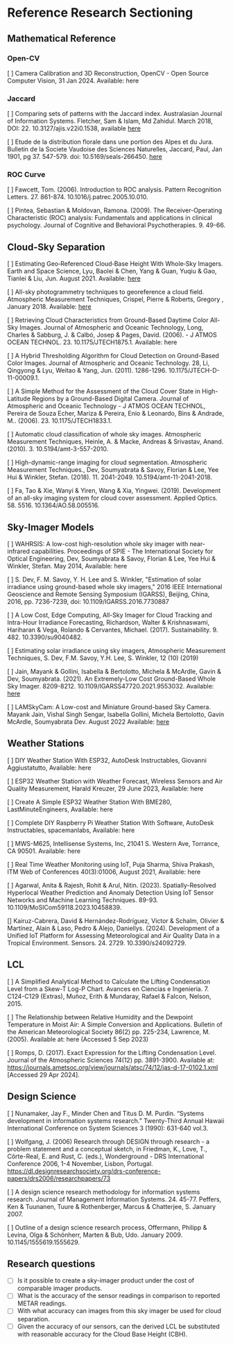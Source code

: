 # Reference Research Sectioning

## Mathematical Reference

### Open-CV

[ ] Camera Calibration and 3D Reconstruction, OpenCV - Open Source Computer Vision, 31 Jan 2024. Available: here

### Jaccard

[ ] Comparing sets of patterns with the Jaccard index. Australasian Journal of Information Systems. Fletcher, Sam & Islam, Md Zahidul. March 2018, DOI: 22. 10.3127/ajis.v22i0.1538, available [here](https://www.researchgate.net/publication/323624308_Comparing_sets_of_patterns_with_the_Jaccard_index) 

[ ] Etude de la distribution florale dans une portion des Alpes et du Jura. Bulletin de la Societe Vaudoise des Sciences Naturelles, Jaccard, Paul, Jan 1901, pg 37. 547-579. doi: 10.5169/seals-266450. [here](https://www.researchgate.net/publication/225035806_Etude_de_la_distribution_florale_dans_une_portion_des_Alpes_et_du_Jura)


### ROC Curve

[ ] Fawcett, Tom. (2006). Introduction to ROC analysis. Pattern Recognition Letters. 27. 861-874. 10.1016/j.patrec.2005.10.010. 

[ ] Pintea, Sebastian & Moldovan, Ramona. (2009). The Receiver-Operating Characteristic (ROC) analysis: Fundamentals and applications in clinical psychology. Journal of Cognitive and Behavioral Psychotherapies. 9. 49-66. 


## Cloud-Sky Separation

[ ] Estimating Geo‐Referenced Cloud‐Base Height With Whole‐Sky Imagers. Earth and Space Science, Lyu, Baolei & Chen, Yang & Guan, Yuqiu & Gao, Tianlei & Liu, Jun. August 2021. Available: [here](https://www.researchgate.net/publication/353288856_Estimating_Geo-Referenced_Cloud-Base_Height_With_Whole-Sky_Imagers)

[ ]  All-sky photogrammetry techniques to georeference a cloud field. Atmospheric Measurement Techniques, Crispel, Pierre & Roberts, Gregory , January 2018. Available: [here](https://www.researchgate.net/publication/322849041_All-sky_photogrammetry_techniques_to_georeference_a_cloud_field)

[ ]  Retrieving Cloud Characteristics from Ground-Based Daytime Color All-Sky Images. Journal of Atmospheric and Oceanic Technology, Long, Charles & Sabburg, J. & Calbó, Josep & Pages, David. (2006). - J ATMOS OCEAN TECHNOL. 23. 10.1175/JTECH1875.1.
Available: here

[ ] A Hybrid Thresholding Algorithm for Cloud Detection on Ground-Based Color Images. Journal of Atmospheric and Oceanic Technology. 28, Li, Qingyong & Lyu, Weitao & Yang, Jun. (2011).  1286-1296. 10.1175/JTECH-D-11-00009.1. 

[ ]  A Simple Method for the Assessment of the Cloud Cover State in High-Latitude Regions by a Ground-Based Digital Camera. Journal of Atmospheric and Oceanic Technology - J ATMOS OCEAN TECHNOL, Pereira de Souza Echer, Mariza & Pereira, Enio & Leonardo, Bins & Andrade, M.. (2006). 23. 10.1175/JTECH1833.1. 

[ ] Automatic cloud classification of whole sky images. Atmospheric Measurement Techniques, Heinle, A. & Macke, Andreas & Srivastav, Anand. (2010).  3. 10.5194/amt-3-557-2010. 

[ ] High-dynamic-range imaging for cloud segmentation. Atmospheric Measurement Techniques., Dev, Soumyabrata & Savoy, Florian & Lee, Yee Hui & Winkler, Stefan. (2018).  11. 2041-2049. 10.5194/amt-11-2041-2018. 

[ ] Fa, Tao & Xie, Wanyi & Yiren, Wang & Xia, Yingwei. (2019). Development of an all-sky imaging system for cloud cover assessment. Applied Optics. 58. 5516. 10.1364/AO.58.005516. 


## Sky-Imager Models

[ ]  WAHRSIS: A low-cost high-resolution whole sky imager with near-infrared capabilities. Proceedings of SPIE - The International Society for Optical Engineering, Dev, Soumyabrata & Savoy, Florian & Lee, Yee Hui & Winkler, Stefan. May 2014, Available: here

[ ] S. Dev, F. M. Savoy, Y. H. Lee and S. Winkler, "Estimation of solar irradiance using ground-based whole sky imagers," 2016 IEEE International Geoscience and Remote Sensing Symposium (IGARSS), Beijing, China, 2016, pp. 7236-7239, doi: 10.1109/IGARSS.2016.7730887

[ ] A Low Cost, Edge Computing, All-Sky Imager for Cloud Tracking and Intra-Hour Irradiance Forecasting, Richardson, Walter & Krishnaswami, Hariharan & Vega, Rolando & Cervantes, Michael. (2017).  Sustainability. 9. 482. 10.3390/su9040482. 

[ ] Estimating solar irradiance using sky imagers, Atmospheric Measurement Techniques, S. Dev, F.M. Savoy, Y.H. Lee, S. Winkler,  12 (10) (2019)

[ ] Jain, Mayank & Gollini, Isabella & Bertolotto, Michela & McArdle, Gavin & Dev, Soumyabrata. (2021). An Extremely-Low Cost Ground-Based Whole Sky Imager. 8209-8212. 10.1109/IGARSS47720.2021.9553032.  Available: [here](https://www.researchgate.net/publication/355273402_An_Extremely-Low_Cost_Ground-Based_Whole_Sky_Imager)

[ ] LAMSkyCam: A Low-cost and Miniature Ground-based Sky Camera. Mayank Jain, Vishal Singh Sengar, Isabella Gollini, Michela Bertolotto, Gavin McArdle, Soumyabrata Dev. August 2022 Available: [here](https://www.researchgate.net/publication/362688144_LAMSkyCam_A_Low-cost_and_Miniature_Ground-based_Sky_Camera)


## Weather Stations

[ ] DIY Weather Station With ESP32, AutoDesk Instructables, Giovanni Aggiustatutto, Available:  here

[ ] ESP32 Weather Station with Weather Forecast, Wireless Sensors and Air Quality Measurement, Harald Kreuzer, 29 June 2023, Available: here

[ ] Create A Simple ESP32 Weather Station With BME280, LastMinuteEngineers, Available: here

[ ] Complete DIY Raspberry Pi Weather Station With Software, AutoDesk Instructables, spacemanlabs, Available: here

[ ] MWS-M625,  Intellisense Systems, Inc, 21041 S. Western Ave, Torrance, CA 90501. Available: here

[ ] Real Time Weather Monitoring using IoT, Puja Sharma, Shiva Prakash, ITM Web of Conferences 40(3):01006, August 2021, Available: here

[ ] Agarwal, Anita & Rajesh, Rohit & Arul, Nitin. (2023). Spatially-Resolved Hyperlocal Weather Prediction and Anomaly Detection Using IoT Sensor Networks and Machine Learning Techniques. 89-93. 10.1109/MoSICom59118.2023.10458839. 

[] Kairuz-Cabrera, David & Hernández-Rodríguez, Victor & Schalm, Olivier & Martínez, Alain & Laso, Pedro & Alejo, Daniellys. (2024). Development of a Unified IoT Platform for Assessing Meteorological and Air Quality Data in a Tropical Environment. Sensors. 24. 2729. 10.3390/s24092729. 


## LCL

[ ] A Simplified Analytical Method to Calculate the Lifting Condensation Level from a Skew-T Log-P Chart. Avances en Ciencias e Ingenieria. 7. C124-C129 (Extras), Muñoz, Erith & Mundaray, Rafael & Falcon, Nelson, 2015.

[ ]  The Relationship between Relative Humidity and the Dewpoint Temperature in Moist Air: A Simple Conversion and Applications. Bulletin of the American Meteorological Society 86(2) pp. 225-234, Lawrence, M. (2005). Available at: here (Accessed 5 Sep 2023)

[ ] Romps, D. (2017). Exact Expression for the Lifting Condensation Level. Journal of the Atmospheric Sciences 74(12) pp. 3891-3900. Available at: https://journals.ametsoc.org/view/journals/atsc/74/12/jas-d-17-0102.1.xml [Accessed 29 Apr 2024]. 

## Design Science

[ ] Nunamaker, Jay F., Minder Chen and Titus D. M. Purdin. “Systems development in information systems research.” Twenty-Third Annual Hawaii International Conference on System Sciences 3 (1990): 631-640 vol.3.

[ ] Wolfgang, J. (2006) Research through DESIGN through research - a problem statement and a conceptual sketch, in Friedman, K., Love, T., Côrte-Real, E. and Rust, C. (eds.), Wonderground - DRS International Conference 2006, 1-4 November, Lisbon, Portugal. https://dl.designresearchsociety.org/drs-conference-papers/drs2006/researchpapers/73 

[ ] A design science research methodology for information systems research. Journal of Management Information Systems. 24. 45-77. Peffers, Ken & Tuunanen, Tuure & Rothenberger, Marcus & Chatterjee, S. January 2007. 

[ ] Outline of a design science research process, Offermann, Philipp & Levina, Olga & Schönherr, Marten & Bub, Udo. January 2009. 10.1145/1555619.1555629. 



## Research questions

- [ ] Is it possible to create a sky-imager product under the cost of comparable imager products.
- [ ] What is the accuracy of the sensor readings in comparison to reported METAR readings.
- [ ] With what accuracy can images from this sky imager be used for cloud separation. 
- [ ] Given the accuracy of our sensors, can the derived LCL be substituted with reasonable accuracy for the Cloud Base Height (CBH).